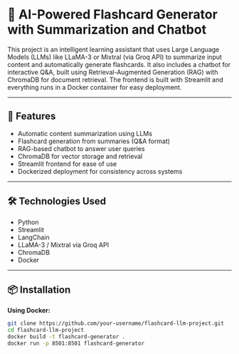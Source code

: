 # 🧠 AI-Powered Flashcard Generator with Summarization and Chatbot

This project is an intelligent learning assistant that uses Large Language Models (LLMs) like LLaMA-3 or Mixtral (via Groq API) to summarize input content and automatically generate flashcards. It also includes a chatbot for interactive Q&A, built using Retrieval-Augmented Generation (RAG) with ChromaDB for document retrieval. The frontend is built with Streamlit and everything runs in a Docker container for easy deployment.

---

## 🚀 Features

- Automatic content summarization using LLMs
- Flashcard generation from summaries (Q&A format)
- RAG-based chatbot to answer user queries
- ChromaDB for vector storage and retrieval
- Streamlit frontend for ease of use
- Dockerized deployment for consistency across systems

---

## 🛠️ Technologies Used

- Python
- Streamlit
- LangChain
- LLaMA-3 / Mixtral via Groq API
- ChromaDB
- Docker

---

## 📦 Installation

**Using Docker:**

```bash
git clone https://github.com/your-username/flashcard-llm-project.git
cd flashcard-llm-project
docker build -t flashcard-generator .
docker run -p 8501:8501 flashcard-generator
